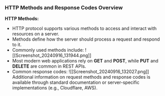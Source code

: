 ### HTTP Methods and Response Codes Overview

**HTTP Methods:**
- HTTP protocol supports various methods to access and interact with resources on a server.
- Methods define how the server should process a request and respond to it.
- Commonly used methods include:
![[Screenshot_20240916_131944.png]]
- Most modern web applications rely on **GET** and **POST**, while **PUT** and **DELETE** are common in REST APIs.
- Common response codes:
![[Screenshot_20240916_132027.png]]
Additional information on request methods and response codes is available through standard documentation or server-specific implementations (e.g., Cloudflare, AWS).